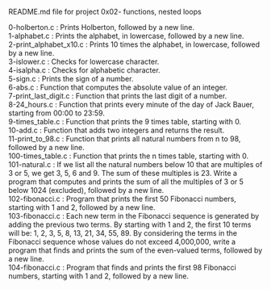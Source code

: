 README.md file for project 0x02- functions, nested loops

0-holberton.c : Prints Holberton, followed by a new line.\
1-alphabet.c : Prints the alphabet, in lowercase, followed by a new line.\
2-print_alphabet_x10.c : Prints 10 times the alphabet, in lowercase, followed by a new line.\
3-islower.c : Checks for lowercase character.\
4-isalpha.c : Checks for alphabetic character.\
5-sign.c : Prints the sign of a number.\
6-abs.c : Function that computes the absolute value of an integer.\
7-print_last_digit.c : Function that prints the last digit of a number.\
8-24_hours.c : Function that prints every minute of the day of Jack Bauer, starting from 00:00 to 23:59.\
9-times_table.c : Function that prints the 9 times table, starting with 0.\
10-add.c : Function that adds two integers and returns the result.\
11-print_to_98.c : Function that prints all natural numbers from n to 98, followed by a new line.\
100-times_table.c : Function that prints the n times table, starting with 0.\
101-natural.c : If we list all the natural numbers below 10 that are multiples of 3 or 5, we get 3, 5, 6 and 9. The sum of these multiples is 23. Write a program that computes and prints the sum of all the multiples of 3 or 5 below 1024 (excluded), followed by a new line.\
102-fibonacci.c : Program that prints the first 50 Fibonacci numbers, starting with 1 and 2, followed by a new line.\
103-fibonacci.c : Each new term in the Fibonacci sequence is generated by adding the previous two terms. By starting with 1 and 2, the first 10 terms will be: 1, 2, 3, 5, 8, 13, 21, 34, 55, 89. By considering the terms in the Fibonacci sequence whose values do not exceed 4,000,000, write a program that finds and prints the sum of the even-valued terms, followed by a new line.\
104-fibonacci.c : Program that finds and prints the first 98 Fibonacci numbers, starting with 1 and 2, followed by a new line.
